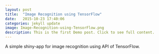 ```yaml
---
layout: post
title:  "Image Recognition using TensorFlow"
date:   2015-10-23 17:40:06
categories: jekyll update
image: Image-Recognition-using-TensorFlow.png
description: This is the first Demo post. Click to see full content.
---
```

A simple shiny-app for image recognition using API of TensorFlow.
